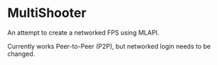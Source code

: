 # MultiShooter


An attempt to create a networked FPS using MLAPI. 

Currently works Peer-to-Peer (P2P), but networked login needs to be changed. 
